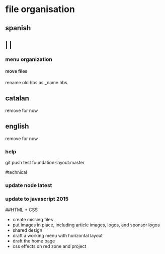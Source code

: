 # file organisation

## spanish
|
|
--
### menu organization
#### move files 
rename old hbs as _name.hbs




## catalan
remove for now 
## english
remove for now

### help
git push test foundation-layout:master

#technical
### update node latest
### update to javascript 2015

##HTML + CSS
- create missing files
- put images in place, including article images, logos, and sponsor logos
- shared design 
- draft a working menu with horizontal layout
- draft the home page
- css effects on red zone and project
